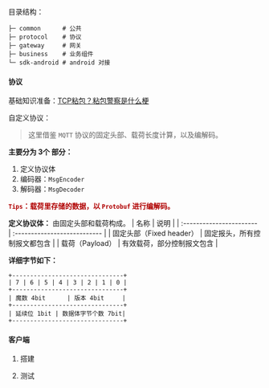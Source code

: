 
目录结构：
```shell
├─ common      # 公共
├─ protocol    # 协议
├─ gateway     # 网关
├─ business    # 业务组件
└─ sdk-android # android 对接
```


#### 协议

基础知识准备：[TCP粘包？粘包警察是什么梗](https://juejin.cn/post/7135839422360551455)


自定义协议：
> 这里借鉴 `MQTT` 协议的固定头部、载荷长度计算，以及编解码。

**主要分为 3个 部分：**

1. 定义协议体
2. 编码器：`MsgEncoder`
3. 解码器：`MsgDecoder`


<font color=blur>**`Tips`：载荷里存储的数据，以 `Protobuf` 进行编解码。**</font>


**定义协议体：** 由固定头部和载荷构成。
| 名称                     | 说明                         |
| :----------------------- | :--------------------------- |
| 固定头部（Fixed header） | 固定报头，所有控制报文都包含 |
| 载荷（Payload）          | 有效载荷，部分控制报文包含   |

**详细字节如下：**
```shell
+-------------------------------+
| 7 | 6 | 5 | 4 | 3 | 2 | 1 | 0 |
+-------------------------------+
| 魔数 4bit      | 版本 4bit     |
+-------------------------------+
| 延续位 1bit | 数据体字节个数 7bit|
+-------------------------------+
```


#### 客户端

1. 搭建

2. 测试
